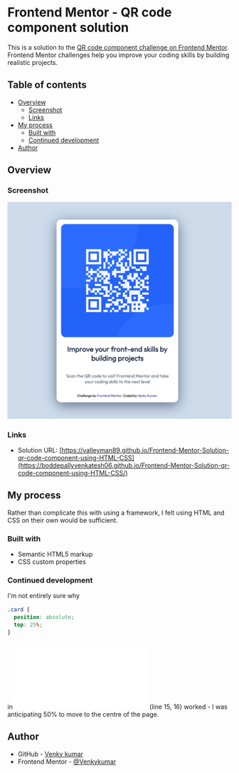 # Frontend Mentor - QR code component solution

This is a solution to the [QR code component challenge on Frontend Mentor](https://www.frontendmentor.io/challenges/qr-code-component-iux_sIO_H). Frontend Mentor challenges help you improve your coding skills by building realistic projects.

## Table of contents

- [Overview](#overview)
  - [Screenshot](#screenshot)
  - [Links](#links)
- [My process](#my-process)
  - [Built with](#built-with)
  - [Continued development](#continued-development)
- [Author](#author)

## Overview

### Screenshot

![](./Screenshot.png)

### Links

- Solution URL: [https://valleyman89.github.io/Frontend-Mentor-Solution-qr-code-component-using-HTML-CSS](https://boddepallyvenkatesh06.github.io/Frontend-Mentor-Solution-qr-code-component-using-HTML-CSS/)

## My process

Rather than complicate this with using a framework, I felt using HTML and CSS on their own would be sufficient.

### Built with

- Semantic HTML5 markup
- CSS custom properties

### Continued development

I'm not entirely sure why

```css
.card {
  position: absolute;
  top: 25%;
}
```

in ![](css/styles.css) (line 15, 16) worked - I was anticipating 50% to move to the centre of the page.

## Author

- GitHub - [Venky kumar](https://github.com/BoddepallyVenkatesh06)
- Frontend Mentor - [@Venkykumar](https://www.frontendmentor.io/profile/BoddepallyVenkatesh06)
